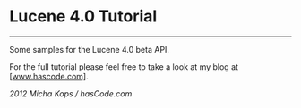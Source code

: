 # Lucene 4.0 Tutorial

---
Some samples for the Lucene 4.0 beta API.

For the full tutorial please feel free to take a look at my blog at [www.hascode.com].


*2012 Micha Kops / hasCode.com*

  [www.hascode.com]:http://www.hascode.com/